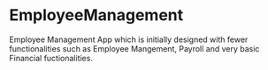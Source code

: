 # EmployeeManagement
Employee Management App which is initially designed with fewer functionalities such as Employee Mangement, Payroll and very basic Financial fuctionalities.
